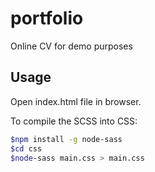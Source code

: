 # portfolio

Online CV for demo purposes



## Usage

Open index.html file in browser.

To compile the SCSS into CSS:

``` bash
$npm install -g node-sass
$cd css
$node-sass main.css > main.css

```
